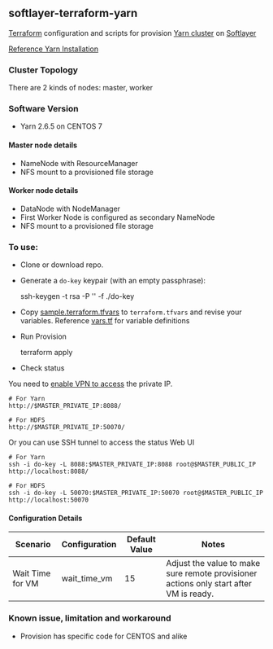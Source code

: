 ## softlayer-terraform-yarn

[Terraform](https://www.terraform.io/) configuration and scripts for provision [Yarn cluster](https://hadoop.apache.org) on [Softlayer](https://softlayer.com/)

[Reference Yarn Installation](https://unskilledcoder.github.io/hadoop/2016/12/10/hadoop-cluster-installation-basic-version.html)

### Cluster Topology

There are 2 kinds of nodes: master, worker

### Software Version

* Yarn 2.6.5 on CENTOS 7

#### Master node details

* NameNode with ResourceManager
* NFS mount to a provisioned file storage

####  Worker node details

* DataNode with NodeManager
* First Worker Node is configured as secondary NameNode
* NFS mount to a provisioned file storage


### To use:

* Clone or download repo.

* Generate a `do-key` keypair (with an empty passphrase):

	ssh-keygen -t rsa -P '' -f ./do-key

* Copy [sample.terraform.tfvars](./sample.terraform.tfvars) to `terraform.tfvars` and revise your variables. Reference [vars.tf](./vars.tf) for variable definitions

* Run Provision

	terraform apply
	
* Check status

You need to [enable VPN to access](https://www.softlayer.com/VPN-Access) the private IP. 

    # For Yarn
	http://$MASTER_PRIVATE_IP:8088/
	
    # For HDFS
	http://$MASTER_PRIVATE_IP:50070/

Or you can use SSH tunnel to access the status Web UI

    # For Yarn
	ssh -i do-key -L 8088:$MASTER_PRIVATE_IP:8088 root@$MASTER_PUBLIC_IP
	http://localhost:8088/
	
    # For HDFS
	ssh -i do-key -L 50070:$MASTER_PRIVATE_IP:50070 root@$MASTER_PUBLIC_IP
	http://localhost:50070


#### Configuration Details

| Scenario | Configuration | Default Value | Notes|
|----------|---------------|-------|------|
|Wait Time for VM  | wait_time_vm   | 15   | Adjust the value to make sure remote provisioner actions only start after VM is ready.|


### Known issue, limitation and workaround

* Provision has specific code for CENTOS and alike
